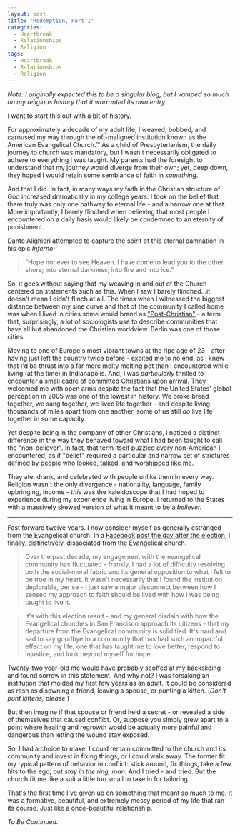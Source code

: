 ```yaml
---
layout: post
title: "Redemption, Part 1"
categories:
  - Heartbreak
  - Relationships
  - Religion
tags:
  - Heartbreak
  - Relationships
  - Religion
---
```


*Note: I originally expected this to be a singular blog, but I vamped so much on my religious history that it warranted its own entry.*

I want to start this out with a bit of history.  

For approximately a decade of my adult life, I weaved, bobbed, and caroused my way through the oft-maligned institution known as the American Evangelical Church.:tm: As a child of Presbyterianism, the daily journey to church was mandatory, but I wasn't necessarily obligated to adhere to everything I was taught. My parents had the foresight to understand that my journey would diverge from their own; yet, deep down, they hoped I would retain some semblance of faith in *something*.  

And that I did. In fact, in many ways my faith in the Christian structure of God increased dramatically in my college years. I took on the belief that there truly was only one pathway to eternal life - and a narrow one at that. More importantly, I barely flinched when believing that most people I encountered on a daily basis would likely be condemned to an eternity of punishment.

Dante Alighieri attempted to capture the spirit of this eternal damnation in his epic *Inferno:*

>“Hope not ever to see Heaven. I have come to lead you to the
other shore; into eternal darkness; into fire and into ice.”  

So, it goes without saying that my weaving in and out of the Church centered on statements such as this. When I saw I barely flinched...it doesn't mean I didn't flinch at all. The times when I witnessed the biggest distance between my sine curve and that of the community I called home was when I lived in cities some would brand as ["Post-Christian"](http://www.christianpost.com/news/are-you-living-in-a-post-christian-america-142773/) - a term that, surprisingly, a lot of sociologists use to describe communities that have all but abandoned the Christian worldview. Berlin was one of those cities.

Moving to one of Europe's most vibrant towns at the ripe age of 23 - after having just left the country twice before - excited me to no end, as I knew that I'd be thrust into a far more melty melting pot than I encountered while living (at the time) in Indianapolis. And, I was *particularly* thrilled to encounter a small cadre of committed Christians upon arrival. They welcomed me with open arms despite the fact that the United States' global perception in 2005 was one of the lowest in history. We broke bread together, we sang together, we lived life together - and despite living thousands of miles apart from one another, some of us still *do* live life together in some capacity.  

Yet despite being in the company of other Christians, I noticed a distinct difference in the way they behaved toward what I had been taught to call the "non-believer". In fact, that term itself puzzled every non-American I encountered, as if "belief" required a particular and narrow set of strictures defined by people who looked, talked, and worshipped like me.

They ate, drank, and celebrated with people unlike them in every way. Religion wasn't the only divergence - nationality, language, family upbringing, income - *this* was the kaleidoscope that I had hoped to experience during my experience living in Europe. I returned to the States with a massively skewed version of what it meant to be a *believer.*  

-----

Fast forward twelve years. I now consider myself as generally estranged from the Evangelical church. In a [Facebook post the day after the election](https://www.facebook.com/photo.php?fbid=611631512353064&set=a.150399605142926.1073741828.100005186614714&type=3&theater), I finally, distinctively, dissociated from the Evangelical church.

>Over the past decade, my engagement with the evangelical community has fluctuated - frankly, I had a lot of difficulty resolving both the social-moral fabric and its general opposition to what I felt to be true in my heart. It wasn't necessarily that I found the institution deplorable, per se - I just saw a major disconnect between how I sensed my approach to faith should be lived with how I was being taught to live it.

>It's with this election result - and my general disdain with how the Evangelical churches in San Francisco approach its citizens - that my departure from the Evangelical community is solidified. It's hard and sad to say goodbye to a community that has had such an impactful effect on my life, one that has taught me to love better, respond to injustice, and look beyond myself for hope.  


Twenty-two year-old me would have probably scoffed at my backsliding and found sorrow in this statement. And why not? I was forsaking an institution that molded my first few years as an adult. It could be considered as rash as disowning a friend, leaving a spouse, or punting a kitten. (*Don't punt kittens, please.*)

But then imagine if that spouse or friend held a secret - or revealed a side of themselves that caused conflict. Or, suppose you simply grew apart to a point where healing and regrowth would be actually more painful and dangerous than letting the wound stay exposed.

So, I had a choice to make: I could remain committed to the church and its community and invest in fixing things, or I could walk away. The former fit my typical pattern of behavior in conflict: stick around, fix things, take a few hits to the ego, but *stay in the ring, man.* And I tried - and tried. But the church fit me like a suit a little too small to take in for tailoring.  

That's the first time I've given up on something that meant so much to me. It was a formative, beautiful, and extremely messy period of my life that ran its course. Just like a once-beautiful relationship.

*To Be Continued.*
